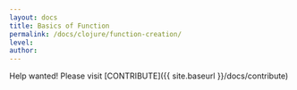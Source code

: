 ```yaml
---
layout: docs
title: Basics of Function
permalink: /docs/clojure/function-creation/
level: 
author: 
---
```


Help wanted! Please visit  [CONTRIBUTE]({{ site.baseurl }}/docs/contribute)